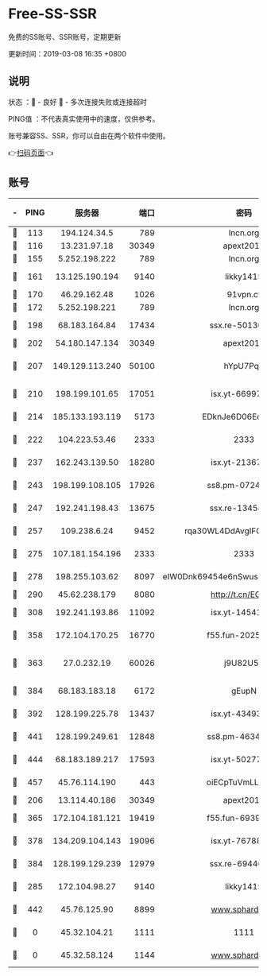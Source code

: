# Free-SS-SSR

免费的SS账号、SSR账号，定期更新

更新时间：2019-03-08 16:35 +0800

## 说明

状态     ：🙂 - 良好 🙁 - 多次连接失败或连接超时

PING值   ：不代表真实使用中的速度，仅供参考。

账号兼容SS、SSR，你可以自由在两个软件中使用。

👉[扫码页面](https://liesauer.github.io/Free-SS-SSR/)👈

## 账号

|-|PING|服务器|端口|密码|加密方式|区域|
|:----:|:----:|:-----:|-----:|:----:|:----:|:----:|
|🙂|113|194.124.34.5|789|lncn.org|rc4|JP|
|🙂|116|13.231.97.18|30349|apext2019|chacha20|JP|
|🙂|155|5.252.198.222|789|lncn.org|rc4|JP|
|🙂|161|13.125.190.194|9140|likky1415|aes-256-cfb|KR|
|🙂|170|46.29.162.48|1026|91vpn.cf|rc4-md5|RU|
|🙂|172|5.252.198.221|789|lncn.org|rc4|JP|
|🙂|198|68.183.164.84|17434|ssx.re-50130004|aes-256-cfb|US|
|🙂|202|54.180.147.134|30349|apext2019|chacha20|KR|
|🙂|207|149.129.113.240|50100|hYpU7PqP|chacha20-ietf-poly1305|CN|
|🙂|210|198.199.101.65|17051|isx.yt-66997897|aes-256-cfb|US|
|🙂|214|185.133.193.119|5173|EDknJe6D06EoWDaw|aes-256-cfb|US|
|🙂|222|104.223.53.46|2333|2333|aes-256-cfb|US|
|🙂|237|162.243.139.50|18280|isx.yt-21367696|aes-256-cfb|US|
|🙂|243|198.199.108.105|17926|ss8.pm-07244383|aes-256-cfb|US|
|🙂|247|192.241.198.43|13675|ssx.re-13454055|aes-256-cfb|US|
|🙂|257|109.238.6.24|9452|rqa30WL4DdAvgIFG6Fs3znzTa|aes-256-cfb|FR|
|🙂|275|107.181.154.196|2333|2333|aes-256-cfb|US|
|🙂|278|198.255.103.62|8097|eIW0Dnk69454e6nSwuspv9DmS201tQ0D|aes-256-cfb|US|
|🙂|290|45.62.238.179|8080|http://t.cn/EGJIyrl|rc4-md5|CA|
|🙂|308|192.241.193.86|11092|isx.yt-14541692|aes-256-cfb|US|
|🙂|358|172.104.170.25|16770|f55.fun-20256813|aes-256-cfb|SG|
|🙂|363|27.0.232.19|60026|j9U82U53|xchacha20-ietf-poly1305|HK|
|🙂|384|68.183.183.18|6172|gEupN|aes-256-cfb|SG|
|🙂|392|128.199.225.78|13437|isx.yt-43493369|aes-256-cfb|SG|
|🙂|441|128.199.249.61|12848|ss8.pm-46346363|aes-256-cfb|SG|
|🙂|444|68.183.189.217|17593|isx.yt-50277837|aes-256-cfb|SG|
|🙂|457|45.76.114.190|443|oiECpTuVmLLxk4Ts|aes-256-cfb|AU|
|🙂|206|13.114.40.186|30349|apext2019|chacha20|JP|
|🙂|365|172.104.181.121|19419|f55.fun-69397785|aes-256-cfb|SG|
|🙂|378|134.209.104.143|19096|isx.yt-76788888|aes-256-cfb|SG|
|🙂|384|128.199.129.239|12979|ssx.re-69440273|aes-256-cfb|SG|
|🙁|285|172.104.98.27|9140|likky1415|aes-256-cfb|JP|
|🙁|442|45.76.125.90|8899|www.sphard.com|aes-256-cfb|AU|
|🙁|0|45.32.104.21|1111|1111|aes-256-cfb|SG|
|🙁|0|45.32.58.124|1144|www.sphard.com|aes-256-cfb|JP|
